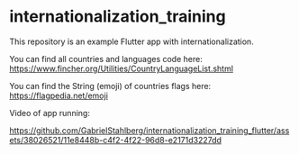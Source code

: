 # internationalization_training

This repository is an example Flutter app with internationalization.

You can find all countries and languages code here: https://www.fincher.org/Utilities/CountryLanguageList.shtml

You can find the String (emoji) of countries flags here: https://flagpedia.net/emoji

Video of app running:



https://github.com/GabrielStahlberg/internationalization_training_flutter/assets/38026521/11e8448b-c4f2-4f22-96d8-e2171d3227dd

